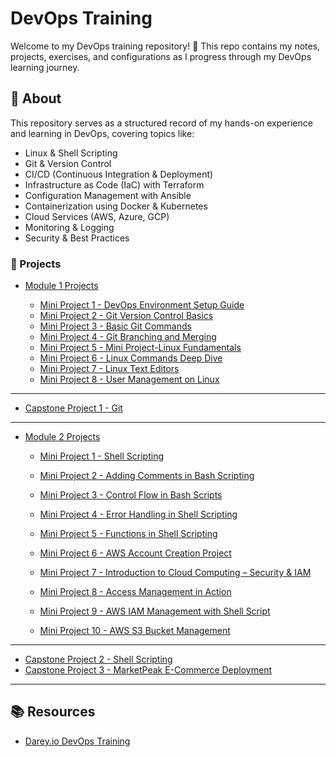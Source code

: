 # DevOps Training

Welcome to my DevOps training repository! 🚀 This repo contains my notes, projects, exercises, and configurations as I progress through my DevOps learning journey.

## 📌 About

This repository serves as a structured record of my hands-on experience and learning in DevOps, covering topics like:

- Linux & Shell Scripting
- Git & Version Control
- CI/CD (Continuous Integration & Deployment)
- Infrastructure as Code (IaC) with Terraform
- Configuration Management with Ansible
- Containerization using Docker & Kubernetes
- Cloud Services (AWS, Azure, GCP)
- Monitoring & Logging
- Security & Best Practices

### 🚀 Projects

- [Module 1 Projects](Module-1/)

  - [Mini Project 1 - DevOps Environment Setup Guide](Module-1/mini-project-1/README.md)
  - [Mini Project 2 - Git Version Control Basics](Module-1/mini-project-2/README.md)
  - [Mini Project 3 - Basic Git Commands](Module-1/mini-project-3/README.md)
  - [Mini Project 4 - Git Branching and Merging](Module-1/mini-project-4/README.md)
  - [Mini Project 5 - Mini Project-Linux Fundamentals](Module-1/mini-project-5/README.md)
  - [Mini Project 6 - Linux Commands Deep Dive](Module-1/mini-project-6/README.md)
  - [Mini Project 7 - Linux Text Editors](Module-1/mini-project-7/README.md)
  - [Mini Project 8 - User Management on Linux](Module-1/mini-project-8/README.md)

---

- [Capstone Project 1 - Git](Module-1/capstone-project-1/README.md)

---

- [Module 2 Projects](Module-2/)

  - [Mini Project 1 - Shell Scripting](Module-2/mini-project-01/README.md)
  - [Mini Project 2 - Adding Comments in Bash Scripting](Module-2/mini-project-02/README.md)
  - [Mini Project 3 - Control Flow in Bash Scripts](Module-2/mini-project-03/README.md)
  - [Mini Project 4 - Error Handling in Shell Scripting](Module-2/mini-project-04/README.md)
  - [Mini Project 5 - Functions in Shell Scripting](Module-2/mini-project-05/README.md)
  - [Mini Project 6 - AWS Account Creation Project](Module-2/mini-project-06/README.md)
  - [Mini Project 7 - Introduction to Cloud Computing – Security & IAM](Module-2/mini-project-07/README.md)
  - [Mini Project 8 - Access Management in Action](Module-2/mini-project-08/README.md)
  - [Mini Project 9 - AWS IAM Management with Shell Script](Module-2/mini-project-09/README.md)

  - [Mini Project 10 - AWS S3 Bucket Management](Module-2/mini-project-10/README.md)

---

- [Capstone Project 2 - Shell Scripting](Module-2/capstone-project-2/README.md)
- [Capstone Project 3 - MarketPeak E-Commerce Deployment](Module-2/capstone-project-3/README.md)

---

## 📚 Resources

- [Darey.io DevOps Training](https://3mtt.academy.darey.io/)
